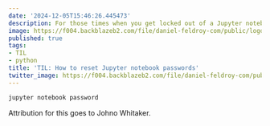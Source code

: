 ```yaml
---
date: '2024-12-05T15:46:26.445473'
description: For those times when you get locked out of a Jupyter notebook
image: https://f004.backblazeb2.com/file/daniel-feldroy-com/public/logos/til-1.png
published: true
tags:
- TIL
- python
title: 'TIL: How to reset Jupyter notebook passwords'
twitter_image: https://f004.backblazeb2.com/file/daniel-feldroy-com/public/logos/til-1.png
---
```



```sh
jupyter notebook password
```

Attribution for this goes to Johno Whitaker.